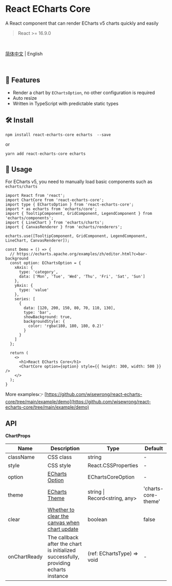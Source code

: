 # React ECharts Core

A React component that can render ECharts v5 charts quickly and easily

> React >= 16.9.0

<br />

[简体中文](./README.md) | English

<br />

## 🎁 Features

- Render a chart by `EChartsOption`, no other configuration is required
- Auto resize
- Written in TypeScript with predictable static types

## 🛠 Install

```
npm install react-echarts-core echarts  --save
```

or

```
yarn add react-echarts-core echarts
```

## 🚀 Usage

For ECharts v5, you need to manually load basic components such as `echarts/charts`

```tsx
import React from 'react';
import ChartCore from 'react-echarts-core';
import type { EChartsOption } from 'react-echarts-core';
import * as echarts from 'echarts/core';
import { TooltipComponent, GridComponent, LegendComponent } from 'echarts/components';
import { LineChart } from 'echarts/charts';
import { CanvasRenderer } from 'echarts/renderers';

echarts.use([TooltipComponent, GridComponent, LegendComponent, LineChart, CanvasRenderer]);

const Demo = () => {
  // https://echarts.apache.org/examples/zh/editor.html?c=bar-background
  const option: EChartsOption = {
    xAxis: {
      type: 'category',
      data: ['Mon', 'Tue', 'Wed', 'Thu', 'Fri', 'Sat', 'Sun']
    },
    yAxis: {
      type: 'value'
    },
    series: [
      {
        data: [120, 200, 150, 80, 70, 110, 130],
        type: 'bar',
        showBackground: true,
        backgroundStyle: {
          color: 'rgba(180, 180, 180, 0.2)'
        }
      }
    ]
  };

  return (
    <>
      <h1>React ECharts Core</h1>
      <ChartCore option={option} style={{ height: 300, width: 500 }} />
    </>
  );
}
```

More examples👉 [https://github.com/wisewrong/react-echarts-core/tree/main/example/demo](https://github.com/wisewrong/react-echarts-core/tree/main/example/demo)

## API

**ChartProps**

| Name         | Description                                                  | Type                           | Default             |
| ------------ | ------------------------------------------------------------ | ------------------------------ | ------------------- |
| className    | CSS class                                                    | string                         | -                   |
| style        | CSS style                                                    | React.CSSProperties            | -                   |
| option       | [ECharts Option](https://echarts.apache.org/en/option.html#title) | EChartsCoreOption              | -                   |
| theme        | [ECharts Theme](https://echarts.apache.org/en/api.html#echarts.init) | string \| Record<string, any>  | 'charts-core-theme' |
| clear        | [Whether to clear the canvas when chart update](https://echarts.apache.org/en/api.html#echartsInstance.clear) | boolean                        | false               |
| onChartReady | The callback after the chart is initialized successfully, providing echarts instance | (ref: EChartsType) => void | -                   |
